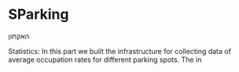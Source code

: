 # SParking
האקתון

Statistics:
In this part we built the infrastructure for collecting data of average occupation rates for different parking spots.
The in
